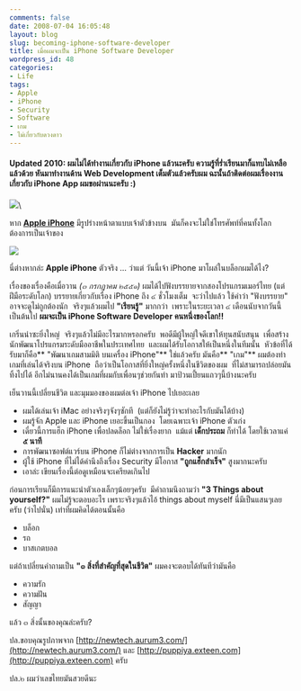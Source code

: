 ```yaml
---
comments: false
date: 2008-07-04 16:05:48
layout: blog
slug: becoming-iphone-software-developer
title: เมื่อผมจะเป็น iPhone Software Developer
wordpress_id: 48
categories:
- Life
tags:
- Apple
- iPhone
- Security
- Software
- เกม
- ไม่เกี่ยวกับดวงดาว
---
```


#### Updated 2010: ผมไม่ได้ทำงานเกี่ยวกับ iPhone แล้วนะครับ ความรู้ที่ร่ำเรียนมาก็แทบไม่เหลือแล้วด้วย หันมาทำงานด้าน Web Development เต็มตัวแล้วครับผม ฉะนั้นถ้าติดต่อผมเรื่องงานเกี่ยวกับ iPhone App ผมขอผ่านนะครับ :)


![](http://puppiya.exteen.com/images/iPhone/iphone_032.jpg)\

หาก **[Apple iPhone](http://en.wikipedia.org/wiki/Iphone)** มีรูปร่างหน้าตาแบบเจ้าตัวข้างบน  มันก็คงจะไม่ใช่โทรศัพท์ที่คนทั้งโลกต้องการเป็นเจ้าของ

![](http://newtech.aurum3.com/images/apple-iphone.jpg)

นี่ต่างหากล่ะ **Apple iPhone** ตัวจริง ... ว่าแต่ วันนี้เจ้า iPhone มาโผล่ในบล็อกผมได้ไง?

เรื่องของเรื่องคือเมื่อวาน _(๓ กรกฎาคม ๒๕๕๑)_ ผมได้ไปฟังบรรยายจากสองโปรแกรมเมอร์ไทย (แต่ฝีมือระดับโลก) บรรยายเกี่ยวกับเรื่อง iPhone ถึง ๔ ชั่วโมงเต็ม  จะว่าไปแล้ว ใช้คำว่า "ฟังบรรยาย" อาจจะดูไม่ถูกต้องนัก  จริงๆแล้วผมไป **"เรียนรู้"** มากกว่า  เพราะในระยะเวลา ๔ เดือนนับจากวันนี้เป็นต้นไป **ผมจะเป็น iPhone Software Developer คนหนึ่งของโลก!!**

เกริ่นนำซะยิ่งใหญ่  จริงๆแล้วไม่มีอะไรมากหรอกครับ  พอดีมีผู้ใหญ่ใจดีเขาให้ทุนสนับสนุน  เพื่อสร้างนักพัฒนาโปรแกรมระดับมืออาชีพในประเทศไทย  และผมได้รับโอกาสให้เป็นหนึ่งในทีมนั้น  หัวข้อที่ได้รับมาก็คือ** "พัฒนาเกมสามมิติ บนเครื่อง iPhone"** ใช่แล้วครับ มันคือ** "เกม"** ผมต้องทำเกมที่เล่นได้จริงบน iPhone  ถือว่าเป็นโอกาสที่ยิ่งใหญ่ครั้งหนึ่งในชีวิตของผม  ที่ไม่สามารถปล่อยมันทิ้งไปได้ อีกไม่นานคงได้เป็นเกมที่ผมกับเพื่อนๆช่วยกันทำ มาป้วนเปี้ยนแถวๆนี้บ้างนะครับ

เย็นวานนี้เปลี่ยนชีวิต และมุมมองของผมต่อเจ้า iPhone ไปเยอะเลย
	
* ผมได้เล่นเจ้า iMac อย่างจริงๆจังๆซักที  (แต่ก็ยังไม่รู้ว่าจะทำอะไรกับมันได้บ้าง)
* ผมรู้จัก Apple และ iPhone เยอะขึ้นเป็นกอง  โดยเฉพาะเจ้า iPhone ตัวเก่ง
* เดี๋ยวนี้การแฮ็ก iPhone เพื่อปลดล็อก ไม่ใช่เรื่องยาก  แม้แต่ **เด็กประถม** ก็ทำได้ โดยใช้เวลาแค่ **๕ นาที**
* การพัฒนาซอฟต์แวร์บน iPhone ก็ไม่ต่างจากการเป็น **Hacker** มากนัก
* ผู้ใช้ iPhone ที่ไม่ได้คำนึงถึงเรื่อง Security มีโอกาส **"ถูกแฮ็กสำเร็จ"** สูงมากนะครับ
* เอาล่ะ เขียนเรื่องนี้ต่อดูเหมือนจะเครียดเกินไป

ก่อนการเรียนก็มีการแนะนำตัวเองเล็กๆน้อยๆครับ  มีคำถามนึงถามว่า **"3 Things about yourself?"** ผมไม่รู้จะตอบอะไร เพราะจริงๆแล้วไอ้ things about myself นี่มีเป็นแสนๆเลยครับ (ว่าไปนั่น) เท่าที่ผมคิดได้ตอนนั้นคือ
	
* บล็อก
* รถ
* บาสเกตบอล

แต่ถ้าเปลี่ยนคำถามเป็น **"๓ สิ่งที่สำคัญที่สุดในชีวิต"** ผมคงจะตอบได้ทันทีว่ามันคือ

* ความรัก
* ความฝัน
* สัญญา

แล้ว ๓ สิ่งนั้นของคุณล่ะครับ?

ปล.ขอบคุณรูปภาพจาก [http://newtech.aurum3.com/](http://newtech.aurum3.com/) และ [http://puppiya.exteen.com](http://puppiya.exteen.com) ครับ

ปล.๒ ผมว่าเลขไทยมันสวยดีนะ
